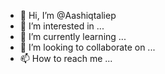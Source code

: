 - 👋 Hi, I’m @Aashiqtaliep
- 👀 I’m interested in ...
- 🌱 I’m currently learning ...
- 💞️ I’m looking to collaborate on ...
- 📫 How to reach me ...

<!---
Aashiqtaliep/Aashiqtaliep is a ✨ special ✨ repository because its `README.md` (this file) appears on your GitHub profile.
You can click the Preview link to take a look at your changes.
--->
